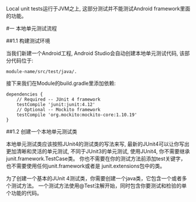 Local unit tests运行于JVM之上, 这部分测试并不能测试Android framework里面的功能。

#一 本地单元测试流程

##1.1 构建测试环境

当我们新建一个Android工程, Android Studio会自动创建本地单元测试代码, 该部分代码位于:
```
module-name/src/test/java/.
```
接下来我们在Module的build.gradle里添加依赖:
```
dependencies {
    // Required -- JUnit 4 framework
    testCompile 'junit:junit:4.12'
    // Optional -- Mockito framework
    testCompile 'org.mockito:mockito-core:1.10.19'
}
```

##1.2 创建一个本地单元测试类

本地单元测试类应该按照JUnit4的测试类的写法来写, 最新的JUnit4可以让你写出更加清晰和灵活的单元测试, 不同于JUnit3的单元测试, 使用JUnit4, 你不需要继承junit.framework.TestCase类。
你也不需要在你的测试方法前添加test关键字，也不需要使用任何junit.framework或者是 junit.extensions包中的类。

为了创建一个基本的JUnit 4测试类，你需要创建一个java类，它包含一个或者多个测试方法。 一个测试方法使用@Test注解开始，同时包含你要测试和检验的单个功能的代码。

